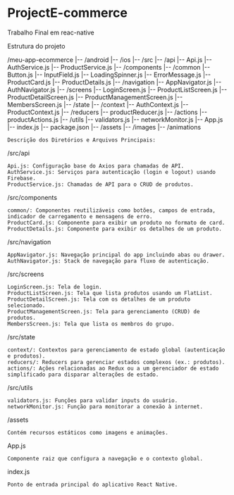 # ProjectE-commerce
Trabalho Final em reac-native 



Estrutura do projeto 

/meu-app-ecommerce
|-- /android
|-- /ios
|-- /src
    |-- /api
        |-- Api.js
        |-- AuthService.js
        |-- ProductService.js
    |-- /components
        |-- /common
            |-- Button.js
            |-- InputField.js
            |-- LoadingSpinner.js
            |-- ErrorMessage.js
        |-- ProductCard.js
        |-- ProductDetails.js
    |-- /navigation
        |-- AppNavigator.js
        |-- AuthNavigator.js
    |-- /screens
        |-- LoginScreen.js
        |-- ProductListScreen.js
        |-- ProductDetailScreen.js
        |-- ProductManagementScreen.js
        |-- MembersScreen.js
    |-- /state
        |-- /context
            |-- AuthContext.js
            |-- ProductContext.js
        |-- /reducers
            |-- productReducer.js
        |-- /actions
            |-- productActions.js
    |-- /utils
        |-- validators.js
        |-- networkMonitor.js
|-- App.js
|-- index.js
|-- package.json
|-- /assets
    |-- /images
    |-- /animations





    Descrição dos Diretórios e Arquivos Principais:

    
/src/api

    Api.js: Configuração base do Axios para chamadas de API.
    AuthService.js: Serviços para autenticação (login e logout) usando Firebase.
    ProductService.js: Chamadas de API para o CRUD de produtos.

/src/components

    common/: Componentes reutilizáveis como botões, campos de entrada, indicador de carregamento e mensagens de erro.
    ProductCard.js: Componente para exibir um produto no formato de card.
    ProductDetails.js: Componente para exibir os detalhes de um produto.

/src/navigation

    AppNavigator.js: Navegação principal do app incluindo abas ou drawer.
    AuthNavigator.js: Stack de navegação para fluxo de autenticação.

/src/screens

    LoginScreen.js: Tela de login.
    ProductListScreen.js: Tela que lista produtos usando um FlatList.
    ProductDetailScreen.js: Tela com os detalhes de um produto selecionado.
    ProductManagementScreen.js: Tela para gerenciamento (CRUD) de produtos.
    MembersScreen.js: Tela que lista os membros do grupo.

/src/state

    context/: Contextos para gerenciamento de estado global (autenticação e produtos).
    reducers/: Reducers para gerenciar estados complexos (ex.: produtos).
    actions/: Ações relacionadas ao Redux ou a um gerenciador de estado simplificado para disparar alterações de estado.

/src/utils

    validators.js: Funções para validar inputs do usuário.
    networkMonitor.js: Função para monitorar a conexão à internet.

/assets

    Contém recursos estáticos como imagens e animações.

App.js

    Componente raiz que configura a navegação e o contexto global.

index.js

    Ponto de entrada principal do aplicativo React Native.
